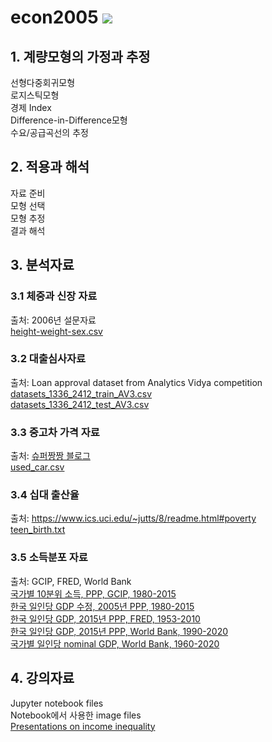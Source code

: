 # econ2005 <img src="https://img.shields.io/badge/서강경제-자료분석-lightgrey?labelColor=red&logo=github&">

## 1. 계량모형의 가정과 추정
선형다중회귀모형<br>
로지스틱모형<br>
경제 Index<br>
Difference-in-Difference모형<br>
수요/공급곡선의 추정

## 2. 적용과 해석
자료 준비<br>
모형 선택<br>
모형 추정<br>
결과 해석<br>

## 3. 분석자료

### 3.1 체중과 신장 자료
출처: 2006년 설문자료<br>
[height-weight-sex.csv](https://github.com/k5yi/econ2005/blob/master/datasets/height-weight-sex.csv)

### 3.2 대출심사자료
출처: Loan approval dataset from Analytics Vidya competition<br>
[datasets_1336_2412_train_AV3.csv](https://github.com/k5yi/econ2005/blob/master/datasets/datasets_1336_2412_train_AV3.csv) <br>
[datasets_1336_2412_test_AV3.csv](https://github.com/k5yi/econ2005/blob/master/datasets/datasets_1336_2412_test_AV3.csv)

### 3.3 중고차 가격 자료
출처: [슈퍼짱짱 블로그](https://blog.naver.com/leedk1110/220775742538)<br>
[used_car.csv](https://github.com/k5yi/econ2005/blob/master/datasets/used_car.csv)

### 3.4 십대 출산율
출처: https://www.ics.uci.edu/~jutts/8/readme.html#poverty <br> 
[teen_birth.txt](https://github.com/k5yi/econ2005/blob/master/datasets/teen_birth.txt)

### 3.5 소득분포 자료
출처: GCIP, FRED, World Bank <br> 
[국가별 10분위 소득, PPP, GCIP, 1980-2015](https://github.com/k5yi/econ2005/blob/master/datasets/GCIPrawdata.csv) <br> 
[한국 일인당 GDP 수정, 2005년 PPP, 1980-2015](https://github.com/k5yi/econ2005/blob/master/datasets/kor_adjusted_mean_income.pkl) <br>
[한국 일인당 GDP, 2015년 PPP, FRED, 1953-2010](https://github.com/k5yi/econ2005/blob/master/datasets/PPP_GDP_KOR_FRED.csv) <br> 
[한국 일인당 GDP, 2015년 PPP, World Bank, 1990-2020](https://github.com/k5yi/econ2005/blob/master/datasets/PPP_GDP_KOR_WB.csv)<br>
[국가별 일인당 nominal GDP, World Bank, 1960-2020](https://github.com/k5yi/econ2005/blob/master/datasets/Nominal_GDP_WB.csv)


## 4. 강의자료
Jupyter notebook files<br>
Notebook에서 사용한 image files<br>
[Presentations on income inequality](https://github.com/k5yi/econ2005/blob/master/income-inequality-presentations.md)
